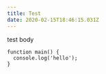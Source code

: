 ```yaml
---
title: Test
date: 2020-02-15T18:46:15.031Z
---
```

test body

```
function main() {
  console.log('hello');
}
```
